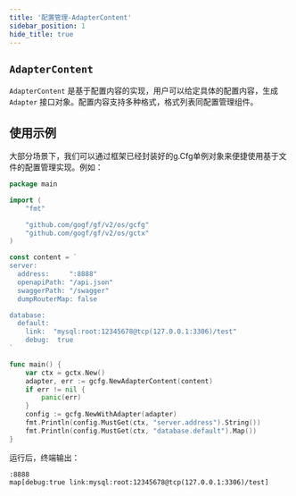 ```yaml
---
title: '配置管理-AdapterContent'
sidebar_position: 1
hide_title: true
---
```


## `AdapterContent`

`AdapterContent` 是基于配置内容的实现，用户可以给定具体的配置内容，生成 `Adapter` 接口对象。配置内容支持多种格式，格式列表同配置管理组件。

## 使用示例

大部分场景下，我们可以通过框架已经封装好的g.Cfg单例对象来便捷使用基于文件的配置管理实现。例如：

```go
package main

import (
    "fmt"

    "github.com/gogf/gf/v2/os/gcfg"
    "github.com/gogf/gf/v2/os/gctx"
)

const content = `
server:
  address:     ":8888"
  openapiPath: "/api.json"
  swaggerPath: "/swagger"
  dumpRouterMap: false

database:
  default:
    link:  "mysql:root:12345678@tcp(127.0.0.1:3306)/test"
    debug:  true
`

func main() {
    var ctx = gctx.New()
    adapter, err := gcfg.NewAdapterContent(content)
    if err != nil {
        panic(err)
    }
    config := gcfg.NewWithAdapter(adapter)
    fmt.Println(config.MustGet(ctx, "server.address").String())
    fmt.Println(config.MustGet(ctx, "database.default").Map())
}
```

运行后，终端输出：

```
:8888
map[debug:true link:mysql:root:12345678@tcp(127.0.0.1:3306)/test]
```